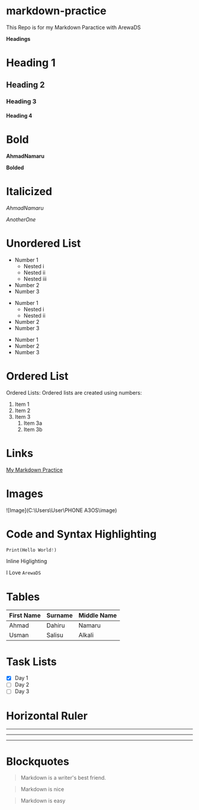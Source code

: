 # markdown-practice
This Repo is for my Markdown Paractice with ArewaDS

**Headings**
# Heading 1
## Heading 2
### Heading 3
#### Heading 4

# Bold

**AhmadNamaru**

__Bolded__

# Italicized

*AhmadNamaru*

_AnotherOne_

# Unordered List
- Number 1
    - Nested i
    - Nested ii
    - Nested iii
- Number 2
- Number 3

* Number 1
    * Nested i
    * Nested ii
* Number 2
* Number 3

+ Number 1
+ Number 2
+ Number 3

# Ordered List
Ordered Lists: Ordered lists are created using numbers:

1. Item 1
2. Item 2
3. Item 3
   1. Item 3a
   2. Item 3b

# Links
[My Markdown Practice](https://github.com/AhmadNamaru/markdown-practice/)

# Images
![Image](C:\Users\User\PHONE A3OS\image)

# Code and Syntax Highlighting
```python
Print(Hello World!)
```
Inline Higlighting

I Love `ArewaDS`

# Tables

| First Name         | Surname          | Middle Name       |
|--------------------|------------------|-------------------|
| Ahmad              | Dahiru           | Namaru            |
| Usman              | Salisu           | Alkali            |

# Task Lists
- [x] Day 1
- [ ] Day 2
- [ ] Day 3

# Horizontal Ruler
***
---
___

# Blockquotes
> Markdown is a writer's best friend.

> Markdown is nice

> Markdown is easy
